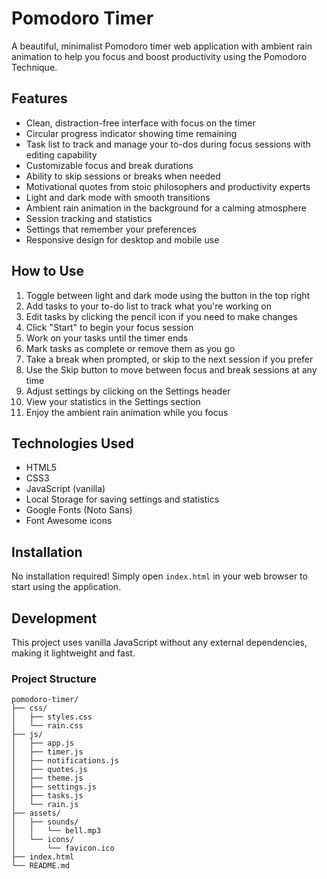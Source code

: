 # Pomodoro Timer

A beautiful, minimalist Pomodoro timer web application with ambient rain animation to help you focus and boost productivity using the Pomodoro Technique.

## Features

- Clean, distraction-free interface with focus on the timer
- Circular progress indicator showing time remaining
- Task list to track and manage your to-dos during focus sessions with editing capability
- Customizable focus and break durations
- Ability to skip sessions or breaks when needed
- Motivational quotes from stoic philosophers and productivity experts
- Light and dark mode with smooth transitions
- Ambient rain animation in the background for a calming atmosphere
- Session tracking and statistics
- Settings that remember your preferences
- Responsive design for desktop and mobile use

## How to Use

1. Toggle between light and dark mode using the button in the top right
2. Add tasks to your to-do list to track what you're working on
3. Edit tasks by clicking the pencil icon if you need to make changes
4. Click "Start" to begin your focus session
5. Work on your tasks until the timer ends
6. Mark tasks as complete or remove them as you go
6. Take a break when prompted, or skip to the next session if you prefer
7. Use the Skip button to move between focus and break sessions at any time
8. Adjust settings by clicking on the Settings header
9. View your statistics in the Settings section
10. Enjoy the ambient rain animation while you focus

## Technologies Used

- HTML5
- CSS3
- JavaScript (vanilla)
- Local Storage for saving settings and statistics
- Google Fonts (Noto Sans)
- Font Awesome icons

## Installation

No installation required! Simply open `index.html` in your web browser to start using the application.

## Development

This project uses vanilla JavaScript without any external dependencies, making it lightweight and fast.

### Project Structure

```
pomodoro-timer/
├── css/
│   ├── styles.css
│   └── rain.css
├── js/
│   ├── app.js
│   ├── timer.js
│   ├── notifications.js
│   ├── quotes.js
│   ├── theme.js
│   ├── settings.js
│   ├── tasks.js
│   └── rain.js
├── assets/
│   ├── sounds/
│   │   └── bell.mp3
│   └── icons/
│       └── favicon.ico
├── index.html
└── README.md
```
